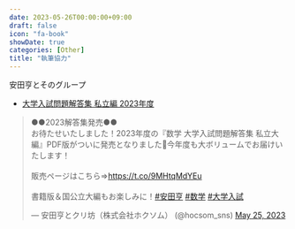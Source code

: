 ```yaml
---
date: 2023-05-26T00:00:00+09:00
draft: false
icon: "fa-book"
showDate: true
categories: [Other]
title: "執筆協力"
---
```


安田亨とそのグループ  
* [大学入試問題解答集 私立編 2023年度](http://hocsom.com/books.html#nyushi-bookstore:~:text=%E8%B3%BC%E5%85%A5%E3%83%AA%E3%83%B3%E3%82%AF-,%E7%A7%81%E7%AB%8B%E7%B7%A8%E3%80%80%202023%E5%B9%B4%E5%BA%A6,-%C2%A55%2C280%20%2D)

<!--more-->

<blockquote class="twitter-tweet"><p lang="ja" dir="ltr">●●2023解答集発売●●<br>お待たせいたしました！2023年度の『数学 大学入試問題解答集 私立大編』PDF版がついに発売となりました🎉今年度も大ボリュームでお届けいたします！<br><br>販売ページはこちら⇒<a href="https://t.co/9MHtqMdYEu">https://t.co/9MHtqMdYEu</a><br><br>書籍版＆国公立大編もお楽しみに！<a href="https://twitter.com/hashtag/%E5%AE%89%E7%94%B0%E4%BA%A8?src=hash&amp;ref_src=twsrc%5Etfw">#安田亨</a> <a href="https://twitter.com/hashtag/%E6%95%B0%E5%AD%A6?src=hash&amp;ref_src=twsrc%5Etfw">#数学</a> <a href="https://twitter.com/hashtag/%E5%A4%A7%E5%AD%A6%E5%85%A5%E8%A9%A6?src=hash&amp;ref_src=twsrc%5Etfw">#大学入試</a></p>&mdash; 安田亨とクリ坊（株式会社ホクソム） (@hocsom_sns) <a href="https://twitter.com/hocsom_sns/status/1661624725133467648?ref_src=twsrc%5Etfw">May 25, 2023</a></blockquote> <script async src="https://platform.twitter.com/widgets.js" charset="utf-8"></script>
